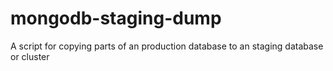 mongodb-staging-dump
====================

A script for copying parts of an production database to an staging database or cluster
